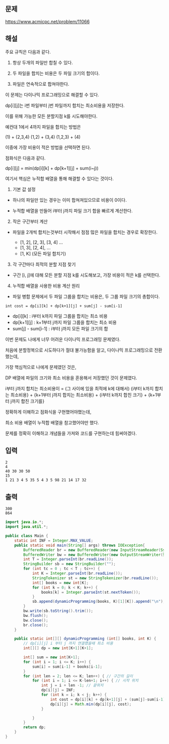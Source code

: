 ## 문제

https://www.acmicpc.net/problem/11066

## 해설

주요 규칙은 다음과 같다.

1. 항상 두개의 파일만 합칠 수 있다.

2. 두 파일을 합치는 비용은 두 파일 크기의 합이다.

3. 파일은 연속적으로 합쳐야한다.

이 문제는 다이나믹 프로그래밍으로 해결할 수 있다.

dp[i][j]는 i번 파일부터 j번 파일까지 합치는 최소비용을 저장한다.

이를 위해 가능한 모든 분할지점 k를 시도해야한다.

예컨대 1에서 4까지 파일을 합치는 방법은

(1) + (2,3,4)
(1,2) + (3,4)
(1,2,3) + (4)

이중에 가장 비용이 적은 방법을 선택하면 된다.

점화식은 다음과 같다.

dp[i][j] = min(dp[i][k] + dp[k+1][j] + sum(i~j))

여기서 핵심은 누적합 배열을 통해 해결할 수 있다는 것이다.

1. 기본 값 설정

- 하나의 파일만 있는 경우는 이미 합쳐져있으므로 비용이 0이다.

- 누적합 배열을 만들어 i부터 j까지 파일 크기 합을 빠르게 계산한다.

2. 작은 구간부터 계산

- 파일을 2개씩 합치는것부터 시작해서 점점 많은 파일을 합치는 경우로 확장한다.

    - [1, 2], [2, 3], [3, 4] ...
    - [1, 3], [2, 4], ...
    - [1, K] (모든 파일 합치기)

3. 각 구간마다 최적의 분할 지점 찾기

- 구간 [i, j]에 대해 모든 분할 지점 k를 시도해보고, 가장 비용이 적은 k를 선택한다.

4. 누적합 배열을 사용한 비용 계산 원리

- 파일 병합 문제에서 두 파일 그룹을 합치는 비용은, 두 그룹 파일 크기의 총합이다.

`int cost = dp[i][k] + dp[k+1][j] + sum[j] - sum[i-1]`

- dp[i][k] : i부터 k까지 파일 그룹을 합치는 최소 비용
- dp[k+1][j] : k+1부터 j까지 파일 그룹을 합치는 최소 비용
- sum[j] - sum[i-1] : i부터 j까지 모든 파일 크기의 합

이번 문제도 나에게 너무 어려운 다이나믹 프로그래밍 문제였다.

처음에 분할정복으로 시도하다가 절대 불가능함을 알고, 다이나믹 프로그래밍으로 전환했는데,

가장 핵심적으로 나에게 문제였던 것은,

DP 배열에 파일의 크기와 최소 비용을 혼용해서 저장했던 것이 문제였다.

i부터 j까지 합치는 최소비용이 = (그 사이에 있을 최적에 k에 대해서) {i부터 k까지 합치는 최소비용} + {k+1부터 j까지 합치는 최소비용} + {i부터 k까지 합친 크기} + {k+1부터 j까지 합친 크기를}

정확하게 이해하고 점화식을 구현했어야했는데,

최소 비용 배열이 누적합 배열을 참고했어야만 했다. 

문제를 정확히 이해하고 개념들을 가져와 코드를 구현하는데 힘써야겠다. 


## 입력
```
2
4
40 30 30 50
15
1 21 3 4 5 35 5 4 3 5 98 21 14 17 32
```

## 출력
```
300
864
```

```java
import java.io.*;
import java.util.*;

public class Main {
    static int INF = Integer.MAX_VALUE;
    public static void main(String[] args) throws IOException{
        BufferedReader br = new BufferedReader(new InputStreamReader(System.in));
        BufferedWriter bw = new BufferedWriter(new OutputStreamWriter(System.out));
        int T = Integer.parseInt(br.readLine());
        StringBuilder sb = new StringBuilder("");
        for (int tc = 0 ; tc < T ; tc++) {
            int K = Integer.parseInt(br.readLine());
            StringTokenizer st = new StringTokenizer(br.readLine());
            int[] books = new int[K];
            for (int k = 0; k < K; k++) {
                books[k] = Integer.parseInt(st.nextToken());
            }
            sb.append(dynamicProgramming(books, K)[1][K]).append("\n");
        }
        bw.write(sb.toString().trim());
        bw.flush();
        bw.close();
        br.close();
    }

    public static int[][] dynamicProgramming (int[] books, int K) {
        // dp[i][j] i 부터 j 까지 연결했을때 최소 비용
        int[][] dp = new int[K+1][K+1];

        int[] sum = new int[K+1];
        for (int i = 1; i <= K; i++) {
            sum[i] = sum[i-1] + books[i-1];
        }
        for (int len = 2; len <= K; len++) { // 구간의 길이
            for (int i = 1; i <= K-len+1; i++) { // 시작 위치
                int j = i + len -1; // 끝위치
                dp[i][j] = INF;
                for (int k = i; k < j; k++) {
                    int cost = dp[i][k] + dp[k+1][j] + (sum[j]-sum[i-1]);
                    dp[i][j] = Math.min(dp[i][j], cost);
                }

            }
        }
        return dp;
    }
}
```